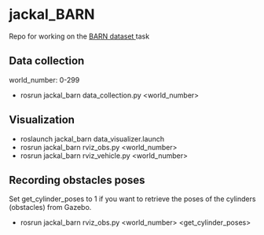 # jackal_BARN
Repo for working on the [BARN dataset ](https://www.cs.utexas.edu/~xiao/BARN/BARN.html) task 

## Data collection
world_number: 0-299
* rosrun jackal_barn data_collection.py <world_number>

## Visualization
* roslaunch jackal_barn data_visualizer.launch
* rosrun jackal_barn rviz_obs.py <world_number> 
* rosrun jackal_barn rviz_vehicle.py <world_number> 

## Recording obstacles poses
Set get_cylinder_poses to 1 if you want to retrieve the poses of the cylinders (obstacles) from Gazebo. 
* rosrun jackal_barn rviz_obs.py <world_number> <get_cylinder_poses>


